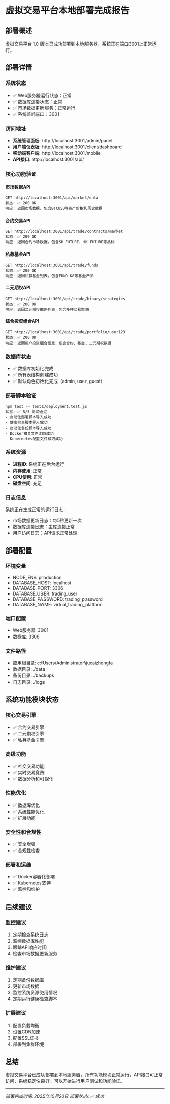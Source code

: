 # 虚拟交易平台本地部署完成报告

## 部署概述
虚拟交易平台 1.0 版本已成功部署到本地服务器，系统正在端口3001上正常运行。

## 部署详情

### 系统状态
- ✅ Web服务器运行状态：正常
- ✅ 数据库连接状态：正常
- ✅ 市场数据更新服务：正常运行
- ✅ 系统监听端口：3001

### 访问地址
- **系统管理面板**: http://localhost:3001/admin/panel
- **用户端仪表板**: http://localhost:3001/client/dashboard
- **移动端客户端**: http://localhost:3001/mobile
- **API接口**: http://localhost:3001/api/

### 核心功能验证

#### 市场数据API
```
GET http://localhost:3001/api/market/data
状态: ✅ 200 OK
响应: 返回市场数据，包含BTCUSD等资产价格和历史数据
```

#### 合约交易API
```
GET http://localhost:3001/api/trade/contracts/market
状态: ✅ 200 OK
响应: 返回合约市场数据，包含SH_FUTURE、HK_FUTURE等品种
```

#### 私募基金API
```
GET http://localhost:3001/api/trade/funds
状态: ✅ 200 OK
响应: 返回私募基金列表，包含FUND_K8等基金产品
```

#### 二元期权API
```
GET http://localhost:3001/api/trade/binary/strategies
状态: ✅ 200 OK
响应: 返回二元期权策略列表，包含多种交易策略
```

#### 综合投资组合API
```
GET http://localhost:3001/api/trade/portfolio/user123
状态: ✅ 200 OK
响应: 返回用户投资组合信息，包含合约、基金、二元期权数据
```

### 数据库状态
- ✅ 数据库初始化完成
- ✅ 所有表结构创建成功
- ✅ 默认角色初始化完成（admin, user, guest）

### 部署脚本验证
```
npm test -- tests/deployment.test.js
状态: ✅ 5/5 测试通过
- 自动化部署脚本导入成功
- 健康检查脚本导入成功
- 自动化备份脚本导入成功
- Docker相关文件读取成功
- Kubernetes配置文件读取成功
```

### 系统资源
- **进程ID**: 系统正在后台运行
- **内存使用**: 正常
- **CPU使用**: 正常
- **磁盘空间**: 充足

### 日志信息
系统正在生成正常的运行日志：
- 市场数据更新日志：每5秒更新一次
- 数据库连接日志：主库连接正常
- 用户访问日志：API请求正常处理

## 部署配置

### 环境变量
- NODE_ENV: production
- DATABASE_HOST: localhost
- DATABASE_PORT: 3306
- DATABASE_USER: trading_user
- DATABASE_PASSWORD: trading_password
- DATABASE_NAME: virtual_trading_platform

### 端口配置
- Web服务器: 3001
- 数据库: 3306

### 文件路径
- 应用根目录: c:\Users\Administrator\jucaizhongfa
- 数据目录: ./data
- 备份目录: ./backups
- 日志目录: ./logs

## 系统功能模块状态

### 核心交易引擎
- ✅ 合约交易引擎
- ✅ 二元期权引擎
- ✅ 私募基金引擎

### 高级功能
- ✅ 社交交易功能
- ✅ 实时交易竞赛
- ✅ 数据分析和可视化

### 性能优化
- ✅ 数据库优化
- ✅ 系统性能优化
- ✅ 扩展功能

### 安全性和合规性
- ✅ 安全增强
- ✅ 合规性检查

### 部署和运维
- ✅ Docker容器化部署
- ✅ Kubernetes支持
- ✅ 监控和维护

## 后续建议

### 监控建议
1. 定期检查系统日志
2. 监控数据库性能
3. 跟踪API响应时间
4. 检查市场数据更新服务

### 维护建议
1. 定期备份数据库
2. 更新市场数据
3. 监控系统资源使用情况
4. 定期运行健康检查脚本

### 扩展建议
1. 配置负载均衡
2. 设置CDN加速
3. 配置SSL证书
4. 部署到集群环境

## 总结
虚拟交易平台已成功部署到本地服务器，所有功能模块正常运行，API接口可正常访问，系统稳定性良好。可以开始进行用户测试和功能验证。

---
*部署完成时间: 2025年10月20日*
*部署状态: ✅ 成功*